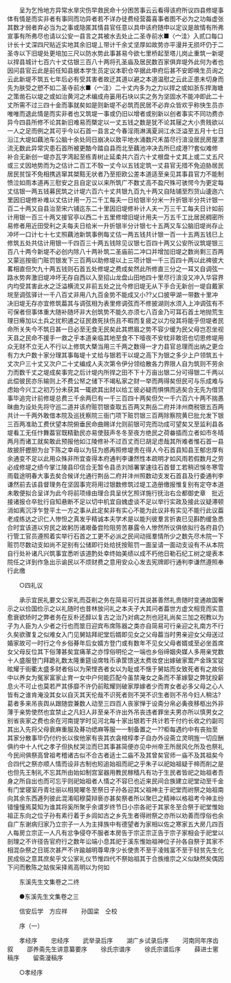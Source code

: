 <!-- { "loadSidebar": true } -->
　　呈为乞怜地方异常水旱灾伤早救民命十分困苦事云云看得该府所议四县修堤事体有情是而实非者有事同而功异者若不详办徒费经营葢喜事者图不必为之功每虚张其数才弱者弃必当为之事或隐匿其情县官任意以具申该府随申以定议是故情有所弗宣事有所弗尽也请以公安一县言之其被水去处止二圣寺前水■〈宀洼〉入贰口每口计长十丈深四尺贴近实地其余旧堤丄带计千余丈坚厚如故势亦平漫并无损坏仍于二圣寺以下旧堤处更培加三尺以防水势此事甚易今欲七里桥起至塔儿岗止重筑一新堤以捍县城计七百六十丈估银三百八十两将孔圣庙及居民数百家俱弃堤外此何为者也因问县官云此是前任知县据本学生员定议本职仓卒据此申府后甚不安即唤生员询之云此新堤不筑五七年后必有受其害者故迂其道以避之本道温慰之云此正患未切身而先为肤受之愬不如二圣寺前水■〈宀洼〉二十丈内多为之力以捍之或如浙东捍海塘之策凿石以堤之或如治黄河之术编成舟篓用石块以实之务为坚固水不能冲即此二十丈所需不过三四十金而事就矣如是则新堤不必筑而民居不必弃众皆欢乎称快生员亦唯唯而退此情是而实非者也又筑堤一事或仍旧以增者或别新以创者事实不同功费亦异今四县所修不论其新旧难易而槩定以一丈五钱之数是犹不论其屦之大小贵贱欲以一人之足而例之其可乎今以石首一县言之今春淫雨淋漓夏涧江水泛溢至五月十七日沿江大堤如藕池车公脑十余处同日崩决以致平地水涌数尺禾苗尽行渰没居民房屋漂流无数此异常灾患石首所被更酷今踏自县而北至藕池冲决去所巳成港??套似难修补合无新创一堤亦瓦字湾起至栋青树止延柔共六百六十丈根盘十丈其上或二丈五尺或三丈因地势而为之估计二百工不彀一丈今以五钱定筑一丈县官无措不免迫胁居民居民贫馁不免相携逃窜其桀黠无状者乃至拒欧公差本道适至亲见其事县官力不能制愤泣如雨本道再三慰安之且自定议以来所筑广不数丈高不盈尺殊可骇愕今为更定每丈估银一两五钱募民筑之计堤六百六十丈共银九百九十两又自陆铺至烈货山逶迤六里因旧堤修补难以丈估计用一万二千工每夫一日给银半分米一升折银半分共计银一百二十两又自县治至宋六铺迄东二十里因旧堤修补计人夫一万三千工每夫日计如前计用银一百三十两又接官亭以西二十五里修增旧堤计用夫一万五千工比居民稠密所易修者用近田受利之夫每夫日给米一升折银半分计银七十五两又车公脑旧堤尚存止冲坏一口计七十七丈照藕池新筑事例每丈估一两五钱共计银一百一十五两五钱巳上修筑五处共估计用银一千四百三十两五钱除见议银七百四十两又公安所议筑堤银三百八十两今新堤不必创内除八十两补筑二圣庙前二冲口并增加旧堤之数尚剩三百两又蒙巡按衙门赃罚银发下三百两以助修堤以上三项计银一千三百四十两以此禆彼大畧相直但欠九十两五钱则石首五处修堤之费成矣然此所修直三分之一耳又自调弦一路水势奔激旧堤冲坏无存自西以入至招山龙盘山田地四十里尽行渰没又冲入华容界内均受其害此水之泛溢横流又非前五处之比今修旧堤无从下手合无新创一堤自戴家垸至调弦驿计一千八百丈非用八九百金势不能成又小??乂口披甲湖一带数十里冲决旧堤无存亦宜修筑葢其与调弦相为表里修调弦而不修披湖则水须入上冲调弦有不可保者但事体重大随补随坏非大创筑势不能久亦须七八百金乃可耳石首土地抛荒生理日瘠加以土兵之扰积逋之征民救死扶伤且不暇而复疲之以力役其将能乎但堤者民命所关失今不筑日甚一日必至无食无民矣此其燃眉之势不容少缓为民父母岂忍坐视天县之民命不援手一救之乎本道亲临其地至食不下噎夜不安枕非敢诳也切思修堤用众无财不立无人不行以上修筑大槩当用三千两之数得一才力县官总理而出纳之更佥有力大户数十家分理其事每堤十丈给与银若干以堤之高下为银之多少上户领筑五十丈次户三十丈又次户二十丈编成人夫次第令伊分领给散各力界限人自为筑则不劳余力而数千丈之堤成矣事完之后计堤内所捍之田不下十万亩出银二分可得银二千两以此偿彼民亦乐输则上不费公帑之储下不竭私家之财一举而两得矣但民可与乐成难与虑始今兴工之初万分未获其一辄欲其出财以给工彼必疑而惧惧而逃矣合无先为借贷事毕追完计前修堤总费三千余两巳有一千三百四十两矣但欠一千六百六十两不揣愚昧曲为设处先将守巡二道并该府赃罚银查取五百两又荆岳二府并沣州商税银五百两共计一千两外敢借本院及巡抚察院三衙门项下赃罚银三百两除察院黄巳批允发下银三百两准助工费伏望本院俯垂民命曲赐详允则前银可完而功成可望矣又至监利县各堤看工无任忭舞葢官既精勤民亦易使鼓声冬冬至夜方绝民之荷畚插而立者如市冬晴两月而诸工就矣敢此预报他如江陵修补不过百丈而巳胡足虑哉其所难者惟石首一县故披肝攊胆为台下陈之幸毋以为狂为惑再照修堤贵在得人今石首县知县王郁忠厚有余通变不足以此用众殊非所宜查得本府通判李谦然性本疏明才如风雨若假数月之劳必成修堤之绩今掌江陵县印信合无暂令县丞刘旭署掌速往石首督工若稍迟悞冬寒雪雨载途明春大事去矣合候详允通行荆岳二府并沣州照数动支发石首县及行委通判李谦然前去该县督理务在坚固事完将用过银数修筑过堤工造册缴报惟复别有定夺本道未敢便拟合呈详为此今将前项缘由理合具呈伏乞照详施行抚治右佥都御史章　批近接诸报仓卒批行自知悬断不足以切中机宜自媿虚谈不足以举行实政及接此议疑滞顿消如离沉浮乍登平土一方之事从此定矣非有实心不能为此议非有实见不能行此议葢老成练达之识仁人惨怛之真发乎精诚本夫学术是以能刋彼羣言折衷巳见斟酌缓急悉合时宜该道以穷民之故躬历诸艰备尝险阻劳苦暴露令人惨然所议俱依拟行各府县仍行管工官员遵照着实举行石首之工更不必派之民间动摇羣情所少之数先尽木院一下赃罚尽数动支如尚不足别有公储即行处给抚按赃罚一面呈请一面动支设有不从本院自行处补诸凡兴筑事宜悉听该道酌处幸终始美绩以成不朽他日勒石纪工树之堤表本院任之详到作急出示谕民以不烦财费之意用安众心发去宪牌即行通判李谦然遵照奉行此缴 

　　○四礼议 

　　承示宜民礼要文公家礼而芟削之务在简易可行其说甚善然礼贵随时变通故国奢示之以俭国俭示之以礼随时也昔林放问礼之本夫子大其问者葢世方虚文相竞而实意愈衰欲矫时之弊者务在反朴还醇以复古之治乃对病之剂也冠礼尚矣三加之祝教以为子为人臣为人少者之行也而筮日迎宾布席陈器之类亦自简易可行亲迎之礼南方不行久矣欲骤复之似难女入门见舅姑拜祀堂后婿即见女之父母葢当时男亲迎女父母送过婚家故可一时行之今乡俗朞年后女婿方登门或有数年不见女父母者婿或至必坐首席女父母反位其下俗薄甚矣宜痛革之亦惇俗明伦之一端也乡俗缔姻央媒人多用亲党数十人盛服登门拜跪礼数太隆重筵设席牲币承筐馈送太费妆奁出嫁破家鬻产金珠宝锭昡耀于街衢太盛多财者俗以为荣悭吝者女以为耻或不惬于舅姑而女致死者有之故俗中以养女为冤家富家止育一女中户何能匹配今虽禁淹女之条而不革嫁娶之弊犹投薪息火不可止也莫若严其侈靡不许仍前眩耀则破家厚嫁者少而育女者必多父母之心人皆有之谁肯淹没其女以自灭其天伦哉不识死者则不哭不识生者则不吊今妇人稍沽?葛者多来吊丧舆从跟随尝兼数人动至三四百人丧家惮于设斋分帛必夤夜移柩出外非薄于亲势使然也宜禁止之凡妇人非至亲不许出外吊丧违者罪坐夫男亦所以慎男女之别省丧家之费也余在河南提学时见河北每十家出银若干共计若干付约长收之约副司其出入先将父母衰麻重服及朞功缌麻等服一一制备置之一??柜每遇约中有丧抬至其家分散事毕仍付约长以俟他家有丧其衣衾棺椁孝子自办外设斋立灵明旌一切应酬俱约中十人代之孝子但执杖哭泣而巳其事甚简便亦见中州帝王所居风化所及也祭礼今民间俱祭高曾祖考稽诸古似不合古者适士二庙不及其曾矣官师一庙不及其祖矣今合四代之祭亦顺人情而设非古制也矧追始祖而祀之乎朱子以祀始祖疑于楴而削之是也但先王制礼不忘其所由始如制宫室器用教民稼穑凡有功于生民者皆祀之始祖者吾身之所自出也而可忘乎则祀始祖者人情之不容巳也近来民间合族建立祀堂动至千金有门堂寝室丹青壮丽以相晃曜冬至祭日子孙各迎其父祖神主于祀堂而祔祭之始祖南向其余东西逓列彼此混淆昭穆莫辩亵亦甚矣祭者所以聚巳之精神以格祖考今神主纷错憧憧焉莫知为谁其将奚所聚乎余谓岁终节日小宗各祀于其家冬至合祭于祀堂惟始祖正东向之位子孙有素行着于乡闾如古之乡先生者得祔祭之亦所以劝善而惇俗也余自广东谢病归家乃立宗子一人为主择族中有德望者为家相以佐之寒家五大房几四百人每房立宗正一人凡有忿争侵夺不服者本房告于宗正宗正告于宗子家相会于祀堂以剖理之不许径告官府行之数年讼端小息其祀于溪东惟始祖神位子孙各自祭于其家不相混杂祭之日斑次甚严不许踰越明尊卑序少长使贵不至于凌贱富不至于轻贫先生化民成俗之意其庶矣乎文公家礼仪节惟四代不祭始祖其于合族维宗之义似缺然矣偶因下问而敷陈之姑俟采择焉高明以为何如 

　　东溪先生文集卷之二终 

　　●东溪先生文集卷之三 

　　信安后学　方应祥 
　　孙国梁　仝校 

　　序（一） 

　　孝经序 
　　忠经序 
　　武举录后序 
　　湖广乡试录后序 
　　河南同年序齿叙 
　　邵养斋先生讲意纂要序 
　　徐氏宗谱序 
　　徐氏宗谱后序 
　　薛进士窻稿序 
　　留斋漫稿序 

　　○孝经序 

